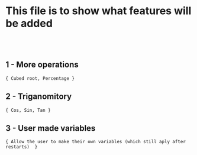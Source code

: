 # This file is to show what features will be added

<br>
<br>

## 1 - More operations 
    { Cubed root, Percentage }
## 2 - Triganomitory
    { Cos, Sin, Tan }
## 3 - User made variables
    { Allow the user to make their own variables (which still aply after restarts)  }
